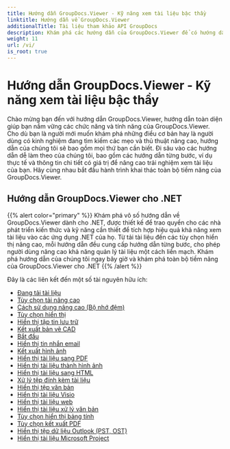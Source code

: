 ```yaml
---
title: Hướng dẫn GroupDocs.Viewer - Kỹ năng xem tài liệu bậc thầy
linktitle: Hướng dẫn về GroupDocs.Viewer
additionalTitle: Tài liệu tham khảo API GroupDocs
description: Khám phá các hướng dẫn của GroupDocs.Viewer để có hướng dẫn toàn diện về cách tối đa hóa khả năng xem tài liệu. Hãy mở khóa toàn bộ tiềm năng của nó ngay hôm nay!
weight: 11
url: /vi/
is_root: true
---
```


# Hướng dẫn GroupDocs.Viewer - Kỹ năng xem tài liệu bậc thầy


Chào mừng bạn đến với hướng dẫn GroupDocs.Viewer, hướng dẫn toàn diện giúp bạn nắm vững các chức năng và tính năng của GroupDocs.Viewer. Cho dù bạn là người mới muốn khám phá những điều cơ bản hay là người dùng có kinh nghiệm đang tìm kiếm các mẹo và thủ thuật nâng cao, hướng dẫn của chúng tôi sẽ bao gồm mọi thứ bạn cần biết. Đi sâu vào các hướng dẫn dễ làm theo của chúng tôi, bao gồm các hướng dẫn từng bước, ví dụ thực tế và thông tin chi tiết có giá trị để nâng cao trải nghiệm xem tài liệu của bạn. Hãy cùng nhau bắt đầu hành trình khai thác toàn bộ tiềm năng của GroupDocs.Viewer.

## Hướng dẫn GroupDocs.Viewer cho .NET
{{% alert color="primary" %}}
Khám phá vô số hướng dẫn về GroupDocs.Viewer dành cho .NET, được thiết kế để trao quyền cho các nhà phát triển kiến thức và kỹ năng cần thiết để tích hợp hiệu quả khả năng xem tài liệu vào các ứng dụng .NET của họ. Từ tải tài liệu đến các tùy chọn hiển thị nâng cao, mỗi hướng dẫn đều cung cấp hướng dẫn từng bước, cho phép người dùng nâng cao khả năng quản lý tài liệu một cách liền mạch. Khám phá hướng dẫn của chúng tôi ngay bây giờ và khám phá toàn bộ tiềm năng của GroupDocs.Viewer cho .NET
{{% /alert %}}

Đây là các liên kết đến một số tài nguyên hữu ích:
 
- [Đang tải tài liệu](./net/loading-documents/)
- [Tùy chọn tải nâng cao](./net/advanced-loading/)
- [Cách sử dụng nâng cao (Bộ nhớ đệm)](./net/advanced-usage-caching/)
- [Tùy chọn hiển thị](./net/rendering-options/)
- [Hiển thị tập tin lưu trữ](./net/rendering-archive-files/)
- [Kết xuất bản vẽ CAD](./net/rendering-cad-drawings/)
- [Bắt đầu](./net/getting-started/)
- [Hiển thị tin nhắn email](./net/rendering-email-messages/)
- [Kết xuất hình ảnh](./net/image-rendering/)
- [Hiển thị tài liệu sang PDF](./net/rendering-documents-pdf/)
- [Hiển thị tài liệu thành hình ảnh](./net/rendering-documents-images/)
- [Hiển thị tài liệu sang HTML](./net/rendering-documents-html/)
- [Xử lý tệp đính kèm tài liệu](./net/processing-document-attachments/)
- [Hiển thị tệp văn bản](./net/rendering-text-files/)
- [Hiển thị tài liệu Visio](./net/rendering-visio-documents/)
- [Hiển thị tài liệu web](./net/rendering-web-documents/)
- [Hiển thị tài liệu xử lý văn bản](./net/rendering-word-processing-documents/)
- [Tùy chọn hiển thị bảng tính](./net/spreadsheet-rendering-options/)
- [Tùy chọn kết xuất PDF](./net/pdf-rendering-options/)
- [Hiển thị tệp dữ liệu Outlook (PST, OST)](./net/rendering-outlook-data-files/)
- [Hiển thị tài liệu Microsoft Project](./net/rendering-ms-project-documents/)
